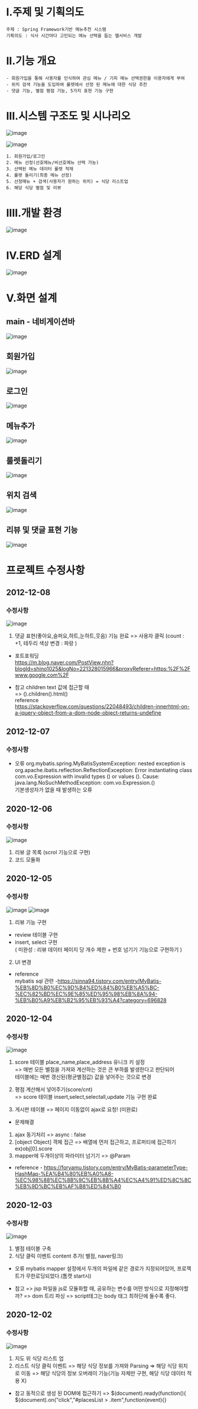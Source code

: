 # I.주제 및 기획의도

```
주제 : Spring Framework기반 메뉴추천 시스템
기획의도 : 식사 시간마다 고민되는 메뉴 선택을 돕는 웹서비스 개발
```

# II.기능 개요
```
- 회원가입을 통해 사용자를 인식하여 관심 메뉴 / 기피 메뉴 선택권한을 이용자에게 부여
- 위치 검색 기능을 도입하여 룰렛에서 선정 된 메뉴에 대한 식당 추천
- 댓글 기능, 별점 평점 기능, 5가지 표현 기능 구현
```

# III.시스템 구조도 및 시나리오
![image](https://user-images.githubusercontent.com/49560745/101629531-d9ca8180-3a64-11eb-9787-5cfe40075abd.png)

![image](https://user-images.githubusercontent.com/49560745/102046855-861eb600-3e1f-11eb-91fa-54911180a94c.png)
```
1. 회원가입/로그인
2. 메뉴 선정(선호메뉴/비선호메뉴 선택 가능)
3. 선택된 메뉴 데이터 룰렛 적재
4. 룰렛 돌리기(최종 메뉴 선정)
5. 선정메뉴 + 검색(사용자가 원하는 위치) = 식당 리스트업
6. 해당 식당 별점 및 리뷰
```


# IIII.개발 환경
![image](https://user-images.githubusercontent.com/49560745/101629583-efd84200-3a64-11eb-9793-8a3312ee1664.png)

# IV.ERD 설계
![image](https://user-images.githubusercontent.com/49560745/101631109-2dd66580-3a67-11eb-8ee2-5a6c955b6d58.png)

# V.화면 설계
## main - 네비게이션바
![image](https://user-images.githubusercontent.com/49560745/101631569-e56b7780-3a67-11eb-8841-f1237112aaa9.png)

## 회원가입
![image](https://user-images.githubusercontent.com/49560745/101631642-046a0980-3a68-11eb-86f7-a9970b52fa7a.png)

## 로그인
![image](https://user-images.githubusercontent.com/49560745/101631612-f4522a00-3a67-11eb-920e-a5bca6ef3af9.png)

## 메뉴추가
![image](https://user-images.githubusercontent.com/49560745/101631717-26638c00-3a68-11eb-9066-9d6291afc9d6.png)

## 룰렛돌리기
![image](https://user-images.githubusercontent.com/49560745/101631860-63c81980-3a68-11eb-820b-9bd412e98bb2.png)

## 위치 검색
![image](https://user-images.githubusercontent.com/49560745/101631896-74788f80-3a68-11eb-9260-2cacc51facf3.png)

## 리뷰 및 댓글 표현 기능
![image](https://user-images.githubusercontent.com/49560745/101631953-865a3280-3a68-11eb-9814-5251fb7777da.png)


# 프로젝트 수정사항

## 2012-12-08
### 수정사항

![image](https://user-images.githubusercontent.com/49560745/101429035-48182280-3945-11eb-8d9d-608ababe108f.png)


1) 댓글 표현(좋아요,슬퍼요,하트,눈하트,웃음) 기능 완료 => 사용자 클릭 (count : +1, 테두리 색상 변경 : 파랑 )

- 포트포워딩  
https://m.blog.naver.com/PostView.nhn?blogId=shino1025&logNo=221328015966&proxyReferer=https:%2F%2Fwww.google.com%2F

- 참고
children text 값에 접근할 때  
=> ().children().html()  
reference  
https://stackoverflow.com/questions/22048493/children-innerhtml-on-a-jquery-object-from-a-dom-node-object-returns-undefine

## 2012-12-07
### 수정사항

* 오류
org.mybatis.spring.MyBatisSystemException: nested exception is org.apache.ibatis.reflection.ReflectionException: Error instantiating class com.vo.Expression with invalid types () or values (). Cause: java.lang.NoSuchMethodException: com.vo.Expression.<init>()  
기본생성자가 없을 때 발생하는 오류
	

## 2020-12-06
### 수정사항

![image](https://user-images.githubusercontent.com/49560745/101281044-44cf4a80-3810-11eb-830a-4b073777031c.png)

1) 리뷰 글 목록 (scrol 기능으로 구현)
2) 코드 모듈화

## 2020-12-05
### 수정사항

![image](https://user-images.githubusercontent.com/49560745/101243135-834a0400-3741-11eb-9eb0-1bfd0d7dd092.png)
![image](https://user-images.githubusercontent.com/49560745/101243147-9361e380-3741-11eb-8244-9c8f8f1cfe82.png)


1) 리뷰 기능 구현  
- review 테이블 구현  
- insert, select 구현   
( 미완성 : 리뷰 데이터 페이지 당 개수 제한 + 번호 넘기기 기능으로 구현하기 )
2) UI 변경


- reference   
mybatis sql 관련 -https://sinna94.tistory.com/entry/MyBatis-%EB%8D%B0%EC%9D%B4%ED%84%B0%EB%A5%BC-%EC%82%BD%EC%9E%85%ED%95%98%EB%8A%94-%EB%B0%A9%EB%B2%95%EB%93%A4?category=696828

## 2020-12-04
### 수정사항

![image](https://user-images.githubusercontent.com/49560745/101140234-0aba4900-3656-11eb-83b9-2d65f5004731.png)



1) score 테이블 place_name,place_address 유니크 키 설정  
=> 매번 모든 별점을 가져와 계산하는 것은 큰 부하를 발생한다고 판단되어  
테이블에는 매번 갱신된(평균별점값) 값을 넣어주는 것으로 변경
  
2) 평점 계산해서 넣어주기(score/cnt)  
=> score 테이블 insert,select,selectall,update 기능 구현 완료  
  
3) 게시판 테이블 => 페이지 이동없이 ajax로 요청! (미완료)

* 문제해결
1) ajax 동기처리 => async : false
2) [object Object] 객체 접근 => 배열에 먼저 접근하고, 프로퍼티에 접근하기 ex)obj[0].score
3) mapper에 두개이상의 파라미터 넘기기 => @Param  
- reference - https://foryamu.tistory.com/entry/MyBatis-parameterType-HashMap-%EA%B4%80%EB%A0%A8-%EC%98%88%EC%8B%9C%EB%8B%A4%EC%A4%91%ED%8C%8C%EB%9D%BC%EB%AF%B8%ED%84%B0  

## 2020-12-03
### 수정사항

![image](https://user-images.githubusercontent.com/49560745/101140619-8ae0ae80-3656-11eb-9b08-6418a33adb72.png)




1) 별점 테이블 구축
2) 식당 클릭 이벤트 content 추가( 별점, naver링크)

* 오류
mybatis mapper 설정에서
두개의 파일에 같은 경로가 지정되어있어, 프로젝트가 무한로딩되었다.(톰캣 start시)
<mapper namespace="com.mapper.scoreMapper">

* 참고
=> jsp 파일을 js로 모듈화할 때, 공유하는 변수를 어떤 방식으로 지정해야할까?
=> dom 트리 파싱 => script태그는 body 태그 최하단에 둘수록 좋다.

## 2020-12-02
### 수정사항

![image](https://user-images.githubusercontent.com/49560745/100887421-4d660f00-34f8-11eb-8c57-31412d69cc95.png)

1) 지도 위 식당 리스트 업
2) 리스트 식당 클릭 이벤트
=> 해당 식당 정보를 가져와 Parsing
=> 해당 식당 위치로 이동
=> 해당 식당의 정보 오버레이 기능(기능 자체만 구현, 해당 식당 데이터 적용 X)



* 참고
동적으로 생성 된 DOM에 접근하기
=> $(document).ready(function(){
			          $(document).on("click","#placesList > .item",function(event){}

